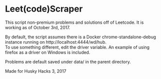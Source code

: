 # Leet(code)Scraper

This script non-premium problems and solutions off of Leetcode.  It is working as of October 3rd, 2017.

By default, the script assumes there is a Docker chrome-standalone-debug instance running on http://localhost:4444/wd/hub.  
To use something different, edit the driver variable.  An example of using firefox as a driver on Windows is included.

Problems are default saved under data/ in the parent directory.

Made for Husky Hacks 3, 2017
